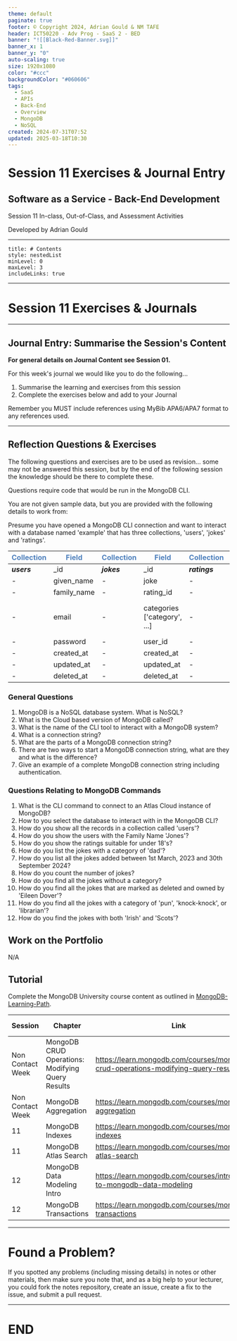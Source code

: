```yaml
---
theme: default
paginate: true
footer: © Copyright 2024, Adrian Gould & NM TAFE
header: ICT50220 - Adv Prog - SaaS 2 - BED
banner: "![[Black-Red-Banner.svg]]"
banner_x: 1
banner_y: "0"
auto-scaling: true
size: 1920x1080
color: "#ccc"
backgroundColor: "#060606"
tags:
  - SaaS
  - APIs
  - Back-End
  - Overview
  - MongoDB
  - NoSQL
created: 2024-07-31T07:52
updated: 2025-03-18T10:30
---
```


# Session 11 Exercises & Journal Entry

## Software as a Service - Back-End Development

Session 11 In-class, Out-of-Class, and Assessment Activities 

Developed by Adrian Gould

---

```table-of-contents
title: # Contents
style: nestedList
minLevel: 0
maxLevel: 3
includeLinks: true
```

---

# Session 11 Exercises & Journals 

---
## Journal Entry: Summarise the Session's Content

**For general details on Journal Content see Session 01.**

For this week's journal we would like you to do the following...

1. Summarise the learning and exercises from this session
2. Complete the exercises below and add to your Journal

Remember you MUST include references using MyBib APA6/APA7 format to any references used.

---
## Reflection Questions & Exercises

The following questions and exercises are to be used as revision... some may not be answered this session, but by the end of the following session the knowledge should be there to complete these.

Questions require code that would be run in the MongoDB CLI.

You are not given sample data, but you are provided with the following details to work from:

Presume you have opened a MongoDB CLI connection and want to interact with a database named 'example' that has three collections, 'users', 'jokes' and 'ratings'.

| **<span style="color:#4f81bd">Collection</span>** | **<span style="color:#4f81bd">Field</span>** | **<span style="color:#4f81bd">Collection</span>** | **<span style="color:#4f81bd">Field</span>** | **<span style="color:#4f81bd">Collection</span>** | **<span style="color:#4f81bd">Field</span>** |
| ------------------------------------------------- | -------------------------------------------- | ------------------------------------------------- | -------------------------------------------- | ------------------------------------------------- | -------------------------------------------- |
| _**users**_                                       | _id                                          | _**jokes**_                                       | _id                                          | _**ratings**_                                     | _id                                          |
| -                                                 | given_name                                   | -                                                 | joke                                         | -                                                 | name                                         |
| -                                                 | family_name                                  | -                                                 | rating_id                                    | -                                                 | short_code                                   |
| -                                                 | email                                        | -                                                 | categories ['category', ...]                 | -                                                 | age_range {min_age: 00, max_age:00}          |
| -                                                 | password                                     | -                                                 | user_id                                      | -                                                 | description                                  |
| -                                                 | created_at                                   | -                                                 | created_at                                   | -                                                 | icon                                         |
| -                                                 | updated_at                                   | -                                                 | updated_at                                   | -                                                 | created_at                                   |
| -                                                 | deleted_at                                   | -                                                 | deleted_at                                   | -                                                 | updated_at                                   |

### General Questions

1. MongoDB is a NoSQL database system. What is NoSQL?
2. What is the Cloud based version of MongoDB called?
3. What is the name of the CLI tool to interact with a MongoDB system?
4. What is a connection string?
5. What are the parts of a MongoDB connection string?
6. There are two ways to start a MongoDB connection string, what are they and what is the difference?
7. Give an example of a complete MongoDB connection string including authentication.

### Questions Relating to MongoDB Commands

1. What is the CLI command to connect to an Atlas Cloud instance of MongoDB?
2. How to you select the database to interact with in the MongoDB CLI?
3. How do you show all the records in a collection called 'users'?
4. How do you show the users with the Family Name 'Jones'?
5. How do you show the ratings suitable for under 18's?
6. How do you list the jokes with a category of 'dad'?
7. How do you list all the jokes added between 1st March, 2023 and 30th September 2024?
8. How do you count the number of jokes?
9. How do you find all the jokes without a category?
10. How do you find all the jokes that are marked as deleted and owned by 'Eileen Dover'?
11. How do you find all the jokes with a category of 'pun', 'knock-knock', or 'librarian'?
12. How do you find the jokes with both 'Irish' and 'Scots'?

## Work on the Portfolio

N/A

## Tutorial

Complete the MongoDB University course content as outlined in [MongoDB-Learning-Path](Session-10/S09-MongoDB-Learning-Path.md).


| Session          | Chapter                                               | Link                                                                                   | Duration (Mins) |
| ---------------- | ----------------------------------------------------- | -------------------------------------------------------------------------------------- | --------------- |
| Non Contact Week | MongoDB CRUD Operations: Modifying Query Results      | https://learn.mongodb.com/courses/mongodb-crud-operations-modifying-query-results      | 85              |
| Non Contact Week | MongoDB Aggregation                                   | https://learn.mongodb.com/courses/mongodb-aggregation                                  | 105             |
| 11               | MongoDB Indexes                                       | https://learn.mongodb.com/courses/mongodb-indexes                                      | 105             |
| 11               | MongoDB Atlas Search                                  | https://learn.mongodb.com/courses/mongodb-atlas-search                                 | 90              |
| 12               | MongoDB Data Modeling Intro                           | https://learn.mongodb.com/courses/introduction-to-mongodb-data-modeling                | 45              |
| 12               | MongoDB Transactions                                  | https://learn.mongodb.com/courses/mongodb-transactions                                 | 60              |





---
# Found a Problem?
 
If you spotted any problems (including missing details) in notes or other materials, then make sure you note that, and as a big help to your lecturer, you could fork the notes repository, create an issue, create a fix to the issue, and submit a pull request.



---

# END
